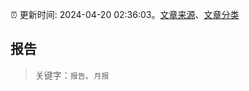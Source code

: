 :alarm_clock: 更新时间: 2024-04-20 02:36:03。[文章来源](/README.md)、[文章分类](/TAGS.md)

## 报告


> 关键字：`报告`、`月报`



